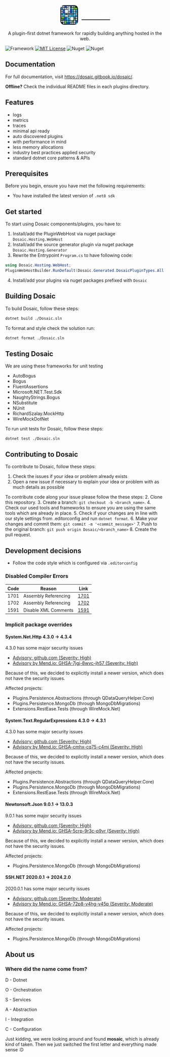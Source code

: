 <!-- # Dosaic -->

<div style="display: flex; justify-content: center; align-items: center;margin-top:10px">
  <a href="https://dosaic.gitbook.io/dosaic/" target="_blank" style="display: flex; align-items: center;">
    <picture>
      <source srcset="https://raw.githubusercontent.com/dosaic/dosaic/HEAD/.gitbook/assets/logo.svg .gitbook/assets/logo.svg, ">
      <!-- <source srcset=".gitbook/assets/logo.svg"> -->
      <img alt="Dosaic" src=".gitbook/assets/logo.svg" height="64">
    </picture>
    <span style="margin-left: 10px; font-size: 2em; color: white;">Dosaic</span>
  </a>
</div>

<p align="center">
  A plugin-first dotnet framework for rapidly building anything hosted in the web.
</p>

<p align="center">

![Framework](https://img.shields.io/badge/framework-net8.0-blueviolet?style=flat-square)
[![MIT License](https://img.shields.io/badge/license-MIT-%230b0?style=flat-square)](https://github.com/dosaic/dosaic/blob/main/LICENSE.txt)
![Nuget](https://img.shields.io/nuget/v/Dosaic.Hosting.Webhost?style=flat-square)
![Nuget](https://img.shields.io/nuget/dt/Dosaic.Hosting.Webhost?style=flat-square)

</p>

## Documentation

For full documentation, visit https://dosaic.gitbook.io/dosaic/.

**Offline?**
Check the individual README files in each plugins directory.

## Features

* logs
* metrics
* traces
* minimal api ready
* auto discovered plugins
* with performance in mind
* less memory allocations
* industry best practices applied security
* standard dotnet core patterns & APIs

## Prerequisites

Before you begin, ensure you have met the following requirements:

* You have installed the latest version of `.net8 sdk`


## Get started

To start using Dosaic components/plugins, you have to:

1. Install/add the PluginWebHost via nuget package `Dosaic.Hosting.WebHost`
2. Install/add the source generator plugin via nuget package `Dosaic.Hosting.Generator`
3. Rewrite the Entrypoint `Program.cs` to have following code:

```c#
using Dosaic.Hosting.WebHost;
PluginWebHostBuilder.RunDefault(Dosaic.Generated.DosaicPluginTypes.All);
```

4. Install/add your plugins via nuget packages prefixed with `Dosaic`


## Building Dosaic

To build Dosaic, follow these steps:

```sh
dotnet build ./Dosaic.sln
```

To format and style check the solution run:

```sh
dotnet format ./Dosaic.sln
```

## Testing Dosaic

We are using these frameworks for unit testing

* AutoBogus
* Bogus
* FluentAssertions
* Microsoft.NET.Test.Sdk
* NaughtyStrings.Bogus
* NSubstitute
* NUnit
* RichardSzalay.MockHttp
* WireMockDotNet

To run unit tests for Dosaic, follow these steps:

```
dotnet test ./Dosaic.sln
```

## Contributing to Dosaic

To contribute to Dosaic, follow these steps:

1. Check the issues if your idea or problem already exists
2. Open a new issue if necessary to explain your idea or problem with as much details as possible

To contribute code along your issue please follow the these steps:
2. Clone this repository.
3. Create a branch: `git checkout -b <branch_name>`.
4. Check our used tools and frameworks to ensure you are using the same tools which are already in place.
5. Check if your changes are in line with our style settings from .editorconfig and run `dotnet format`.
6. Make your changes and commit them: `git commit -m '<commit_message>'`
7. Push to the original branch: `git push origin Dosaic/<branch_name>`
8. Create the pull request.

## Development decisions

* Follow the code style which is configured via `.editorconfig`

### Disabled Compiler Errors

| Code | Reason                                      | Link                                                                                               |
| ---- | ------------------------------------------- | -------------------------------------------------------------------------------------------------- |
| 1701 | Assembly Referencing                        | [1701](https://docs.microsoft.com/en-us/dotnet/csharp/language-reference/compiler-messages/cs1701) |
| 1702 | Assembly Referencing                        | [1702](https://docs.microsoft.com/en-us/dotnet/csharp/misc/cs1702)                                 |
| 1591 | Disable XML Comments                        | [1591](https://docs.microsoft.com/en-us/dotnet/csharp/language-reference/compiler-messages/cs1591) |

### Implicit package overrides

#### System.Net.Http 4.3.0 -> 4.3.4

4.3.0 has some major security issues

* [Advisory: github.com (Severity: High)](https://github.com/advisories/GHSA-7jgj-8wvc-jh57)
* [Advisory by Mend.io: GHSA-7jgj-8wvc-jh57 (Severity: High)](https://osv.dev/vulnerability/GHSA-7jgj-8wvc-jh57)

Because of this, we decided to explicitly install a newer version,
which does not have the security issues.

Affected projects:
* Plugins.Persistence.Abstractions (through QDataQueryHelper.Core)
* Plugins.Persistence.MongoDb (through MongoDbMigrations)
* Extensions.RestEase.Tests (through WireMock.Net)

#### System.Text.RegularExpressions 4.3.0 -> 4.3.1

4.3.0 has some major security issues

* [Advisory: github.com (Severity: High)](https://github.com/advisories/GHSA-cmhx-cq75-c4mj)
* [Advisory by Mend.io: GHSA-cmhx-cq75-c4mj (Severity: High)](https://osv.dev/vulnerability/GHSA-cmhx-cq75-c4mj)

Because of this, we decided to explicitly install a newer version,
which does not have the security issues.

Affected projects:
* Plugins.Persistence.Abstractions (through QDataQueryHelper.Core)
* Plugins.Persistence.MongoDb (through MongoDbMigrations)
* Extensions.RestEase.Tests (through WireMock.Net)

#### Newtonsoft.Json 9.0.1 -> 13.0.3

9.0.1 has some major security issues

* [Advisory: github.com (Severity: High)](https://github.com/advisories/GHSA-5crp-9r3c-p9vr)
* [Advisory by Mend.io: GHSA-5crp-9r3c-p9vr (Severity: High)](https://osv.dev/vulnerability/GHSA-5crp-9r3c-p9vr)

Because of this, we decided to explicitly install a newer version,
which does not have the security issues.

Affected projects:
* Plugins.Persistence.MongoDb (through MongoDbMigrations)

#### SSH.NET 2020.0.1 -> 2024.2.0

2020.0.1 has some major security issues

* [Advisory: github.com (Severity: Moderate)](https://github.com/advisories/GHSA-72p8-v4hg-v45p)
* [Advisory by Mend.io: GHSA-72p8-v4hg-v45p (Severity: Moderate)](https://osv.dev/vulnerability/GHSA-72p8-v4hg-v45p)

Because of this, we decided to explicitly install a newer version,
which does not have the security issues.

Affected projects:
* Plugins.Persistence.MongoDb (through MongoDbMigrations)


## About us

### Where did the name come from?

D - Dotnet

O - Orchestration

S - Services

A - Abstraction

I - Integration

C - Configuration

Just kidding, we were looking around and found **mosaic**, which is already kind of taken.
Then we just switched the first letter and everything made sense :D
